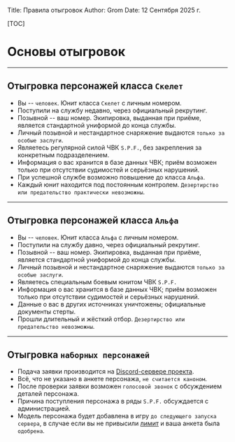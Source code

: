 Title: Правила отыгровок
Author: Grom
Date: 12 Сентября 2025 г.

[TOC]

# Основы отыгровок

---

## Отыгровка персонажей класса `Скелет`
- Вы -- `человек`. Юнит класса `Скелет` с личным номером.
- Поступили на службу недавно, через официальный рекрутинг.
- Позывной -- ваш номер. Экипировка, выданная при приёме, является стандартной униформой до конца службы.
- Личный позывной и нестандартное снаряжение выдаются `только за особые заслуги`.
- Являетесь регулярной силой ЧВК `S.P.F.`, без закрепления за конкретным подразделением.
- Информация о вас хранится в базе данных ЧВК; приём возможен только при отсутствии судимостей и серьёзных нарушений.
- При успешной службе возможно повышение до класса `Альфа`.
- Каждый юнит находится под постоянным контролем. `Дезертирство или предательство практически невозможны`.

---

## Отыгровка персонажей класса `Альфа`
- Вы -- `человек`. Юнит класса `Альфа` с личным номером.
- Поступили на службу давно, через официальный рекрутинг.
- Позывной -- ваш номер. Экипировка, выданная при приёме, является стандартной униформой до конца службы.
- Личный позывной и нестандартное снаряжение выдаются `только за особые заслуги`.
- Являетесь специальным боевым юнитом ЧВК `S.P.F.`
- Информация о вас хранится в базе данных ЧВК; приём возможен только при отсутствии судимостей и серьёзных нарушений.
- Данные о вас в других источниках уничтожены; официальные документы стерты.
- Прошли длительный и жёсткий отбор. `Дезертирство или предательство невозможны`.

---

## Отыгровка `наборных персонажей`
- Подача заявки производится на [Discord-сервере проекта](/discord).
- Всё, что не указано в анкете персонажа, `не считается каноном`.
- После проверки заявки возможен `голосовой звонок` с обсуждением деталей персонажа.
- Причина поступления персонажа в ряды `S.P.F.` обсуждается с администрацией.
- Модель персонажа будет добавлена в игру `до следующего запуска сервера`, в случае если вы не привысили [лимит](/wiki/docs/limits) и ваша анкета была `одобрена`.
